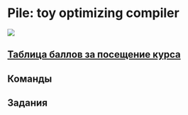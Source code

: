 # Pile: toy optimizing compiler 

![](http://whatcom.wsu.edu/ag/compost/fundamentals/images/compost_pile.gif) 

## [Таблица баллов за посещение курса](https://docs.google.com/spreadsheets/d/14uZ_s1XpKt8FU-2dekrb9LBQeggHc1HcXYyo2zh6Uao/edit?usp=sharing)

## Команды

## Задания
